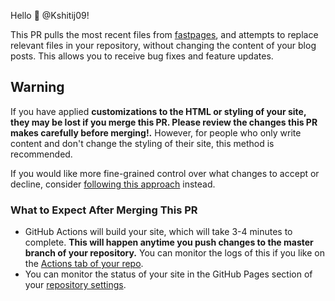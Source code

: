 Hello :wave: @Kshitij09! 

This PR pulls the most recent files from [fastpages](https://github.com/fastai/fastpages), and attempts to replace relevant files in your repository, without changing the content of your blog posts.  This allows you to receive bug fixes and feature updates.

## Warning

If you have applied  **customizations to the HTML or styling of your site, they may be lost if you merge this PR.  Please review the changes this PR makes carefully before merging!.**  However, for people who only write content and don't change the styling of their site, this method is recommended.

If you would like more fine-grained control over what changes to accept or decline, consider [following this approach](https://stackoverflow.com/questions/56577184/github-pull-changes-from-a-template-repository/56577320) instead.  

### What to Expect After Merging This PR

- GitHub Actions will build your site, which will take 3-4 minutes to complete.  **This will happen anytime you push changes to the master branch of your repository.**  You can monitor the logs of this if you like on the [Actions tab of your repo](https://github.com/Kshitij09/dev-blog/actions).
- You can monitor the status of your site in the GitHub Pages section of your [repository settings](https://github.com/Kshitij09/dev-blog/settings).
